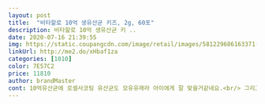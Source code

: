 ```yaml
---
layout: post 
title:  "비타할로 10억 생유산균 키즈, 2g, 60포" 
description: 비타할로 10억 생유산균 키 ..
date: 2020-07-16 21:39:55 
img: https://static.coupangcdn.com/image/retail/images/581229686163371-9f10beb5-568d-4fe9-8739-3dd84eedd775.jpg 
linkUrl: http://me2.do/xHbaf1za 
categories: [1010] 
color: 7E57C2 
price: 11810 
author: brandMaster 
cont: 10억유산균에 로셀사코팅 유산균도 모유유래라 아이에게 잘 맞을거같네요.<br/> 그리고 특허받은 김치유산균까지 조카 장이 완전 튼튼해질거 같네요.<br/> 주고 저도 하나먹어봤는데 요플레맛나구요 가루가 적당히 고와서 먹고 기침할일은 없을거 같네요.<br/> 조카도 한입에 털어넣고 잘 녹여먹었습니다.<br/><br/>늘먹던 유산균이 재입고가 안되길래 요걸루 구매해봤어요<br/>먹여보고 별다른 이상없음 꾸준히 먹여보려구요^^<br/>성분은 조금씩 다른듯하나 맛은 비슷합니다<br/>아이들먹일려고 구매했는데 아이들이 먹어보자맛있다고 하네요 잘먹을듯 해요 앞으로 계속 믹을 계획이랍니다<br/>요즘 티비보면 장이 건강해야 면연력도 좋아진다하니까<br/>첫맛은 새콤하니 요구르트 농축된맛에다 중간맛은 달달합니다^^ 우리아이도 잘먹네요<br/> 
---
```

 